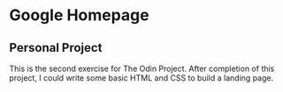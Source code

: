 # Google Homepage

## Personal Project

This is the second exercise for The Odin Project. After completion of this project, I could write some basic HTML and CSS to build a landing page.
